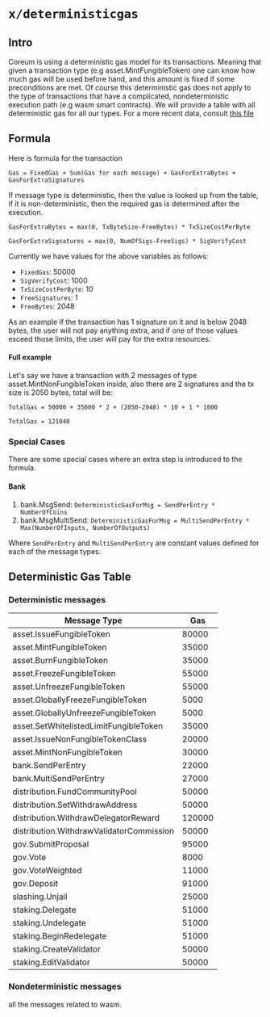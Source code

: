 <!--
order: 0
title: Deterministic Gas Overview
parent:
  title: "Deterministic Gas"
-->

# `x/deterministicgas`

## Intro

Coreum is using a deterministic gas model for its transactions. Meaning that given a transaction type (e.g 
asset.MintFungibleToken) one can know how much gas will be used before hand, and this amount is fixed if some
preconditions are met. Of course this deterministic gas does not apply  to the type of transactions that have a complicated, nondeterministic execution path (e.g wasm smart contracts). We will provide a table with all 
deterministic gas for all our types. For a more recent data, consult 
[this file](https://github.com/CoreumFoundation/coreum/blob/master/pkg/config/deterministic_gas.go#L17)

## Formula
Here is formula for the transaction 

`
Gas = FixedGas + Sum(Gas for each message) + GasForExtraBytes + GasForExtraSignatures
`

If message type is deterministic, then the value is looked up from the table, if it is non-deterministic, then the required gas is determined after the execution.

`
GasForExtraBytes = max(0, TxByteSize-FreeBytes) * TxSizeCostPerByte
`

`
GasForExtraSignatures = max(0, NumOfSigs-FreeSigs) * SigVerifyCost
`

Currently we have values for the above variables as follows: 
- `FixedGas`: 50000
- `SigVerifyCost`: 1000  
- `TxSizeCostPerByte`: 10
- `FreeSignatures`: 1
- `FreeBytes`: 2048

As an example if the transaction has 1 signature on it and is below 
2048 bytes, the user will not pay anything extra, and if one of those values exceed those limits, the user will pay for the extra resources.

#### Full example
Let's say we have a transaction with 2 messages of type 
asset.MintNonFungibleToken inside, also there are 2
signatures and the tx size is 2050 bytes, total will be:

`
TotalGas = 50000 + 35000 * 2 + (2050-2048) * 10 + 1 * 1000
`

`
TotalGas = 121040
`

### Special Cases
There are some special cases where an extra step is introduced to the formula. 

#### Bank
1. bank.MsgSend: `DeterministicGasForMsg = SendPerEntry * NumberOfCoins`
2. bank.MsgMultiSend: `DeterministicGasForMsg = MultiSendPerEntry * Max(NumberOfInputs, NumberOfOutputs)`

Where `SendPerEntry` and `MultiSendPerEntry` are constant values defined for each of the message types.
## Deterministic Gas Table 

### Deterministic messages

| Message Type                             | Gas  |
|------------------------------------------|------|
|asset.IssueFungibleToken                  | 80000|
|asset.MintFungibleToken                   | 35000|
|asset.BurnFungibleToken                   | 35000|
|asset.FreezeFungibleToken                 | 55000|
|asset.UnfreezeFungibleToken               | 55000|
|asset.GloballyFreezeFungibleToken         | 5000 |
|asset.GloballyUnfreezeFungibleToken       | 5000 |
|asset.SetWhitelistedLimitFungibleToken    | 35000|
|asset.IssueNonFungibleTokenClass          | 20000|
|asset.MintNonFungibleToken                | 30000|
|bank.SendPerEntry                         | 22000|
|bank.MultiSendPerEntry                    | 27000|
|distribution.FundCommunityPool            | 50000|
|distribution.SetWithdrawAddress           | 50000|
|distribution.WithdrawDelegatorReward      | 120000|
|distribution.WithdrawValidatorCommission  | 50000|
|gov.SubmitProposal                        | 95000|
|gov.Vote                                  | 8000 |
|gov.VoteWeighted                          | 11000|
|gov.Deposit                               | 91000|
|slashing.Unjail                           | 25000|
|staking.Delegate                          | 51000|
|staking.Undelegate                        | 51000|
|staking.BeginRedelegate                   | 51000|
|staking.CreateValidator                   | 50000|
|staking.EditValidator                     | 50000|

### Nondeterministic messages
all the messages related to wasm. 
